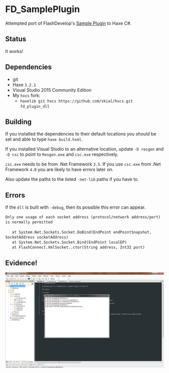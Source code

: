# FD_SamplePlugin

Attempted port of FlashDevelop's [Sample Plugin] to Haxe C#.

## Status

It works!

## Dependencies

- git
- Haxe `3.2.1`
- Visual Studio 2015 Community Edition
- My `hxcs` fork:
	- `haxelib git hxcs https://github.com/skial/hxcs.git fd_plugin_dll`

## Building

If you installed the dependencies to their default locations
you _should_ be set and able to type `haxe build.hxml`.

If you installed Visual Studio to an alternative location,
update `-D resgen` and `-D csc` to point to `Resgen.exe` and `csc.exe` respectively.

`csc.exe` needs to be from .Net Framework `3.5`. If you use `csc.exe` from
.Net Framework `4.0` you are likely to have errors later on.

Also update the paths to the listed `-net-lib` paths if you have to.

## Errors

If the `dll` is built with `-debug`, then its possible this error can appear.

```
Only one usage of each socket address (protocol/network address/port) is normally permitted

   at System.Net.Sockets.Socket.DoBind(EndPoint endPointSnapshot, SocketAddress socketAddress)
   at System.Net.Sockets.Socket.Bind(EndPoint localEP)
   at FlashConnect.XmlSocket..ctor(String address, Int32 port)
```

## Evidence!

![haxe gen flashdevelop plugin](hxplugin.png)

[Sample Plugin]: https://github.com/fdorg/flashdevelop/tree/development/External/Plugins/SamplePlugin "FlashDevelop SamplePlugin"
